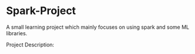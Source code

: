 # Spark-Project
A small learning project which mainly focuses on using spark and some ML libraries.

Project Description:
